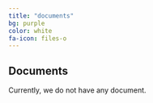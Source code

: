 ```yaml
---
title: "documents"
bg: purple
color: white
fa-icon: files-o
---
```


## Documents

Currently, we do not have any document.


